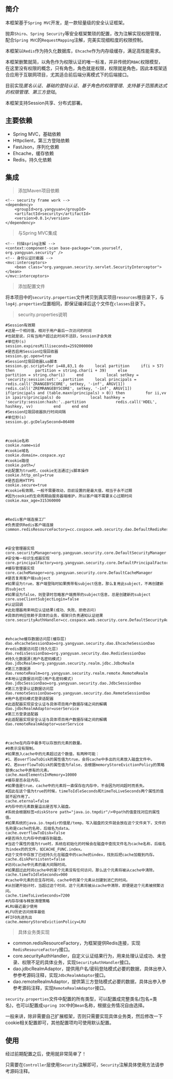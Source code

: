 ## 简介

本框架基于`Spring MVC`开发，是一款轻量级的安全认证框架。

抛弃`Shiro`、`Spring Security`等安全框架繁琐的配置，改为注解实现权限管理，配合`Spring MVC`的`RequestMapping`注解，完美实现细粒度的权限控制。

本框架以`Redis`作为持久化数据库，`Ehcache`作为内存级缓存，满足高性能需求。

本框架删繁就简，以角色作为权限认证的唯一标准，并非传统的`RBAC`权限模型，在这里没有权限的概念，只有角色，角色就是权限，权限就是角色，因此本框架适合应用于互联网项目，尤其适合前后端分离模式下的后端接口。

目前实现*匿名认证*、*基础的登陆认证*、*基于角色的权限管理*、*支持基于范围表达式的权限管理*、*第三方登陆*。

本框架支持Session共享、分布式部署。

## 主要依赖

* Spring MVC，基础依赖
* Httpclient，第三方登陆依赖
* FastJson，序列化依赖
* Ehcache，缓存依赖
* Redis，持久化依赖

## 集成

> 添加Maven项目依赖

```
<!-- security frame work -->
<dependency>
    <groupId>org.yangyuan</groupId>
    <artifactId>security</artifactId>
    <version>0.0.1</version>
</dependency>
```

> 与Spring MVC集成

```
<!-- 扫描spring注解 -->
<context:component-scan base-package="com.yourself, org.yangyuan.security" />
<!-- 身份认证拦截器 -->
<mvc:interceptors>
    <bean class="org.yangyuan.security.servlet.SecurityInterceptor"></bean>
</mvc:interceptors>
```

> 添加配置文件

将本项目中的`security.properties`文件拷贝到真实项目`resources`根目录下，与`log4j.properties`位置相同，即保证编译后这个文件在`classes`目录下。

>security.properties说明

```
#Session有效期
#这是一个相对值，相对于用户最后一次访问的时间
#也就是说，只有当用户超过此时间不活跃，Session才会失效
#单位秒(s)
session.expiresMilliseconds=2592000000
#是否启用Session垃圾回收器
session.gc.open=true
#Session垃圾回收器Lua脚本
session.gc.script=for i=48,83,1 do     local partition     if(i > 57) then         partition = string.char(i + 39)     else         partition = string.char(i)     end          local setkey = 'security:session:set:'..partition     local principals = redis.call('ZRANGEBYSCORE', setkey, '-inf', ARGV[1])     redis.call('ZREMRANGEBYSCORE', setkey, '-inf', ARGV[1])     if(principals and (table.maxn(principals) > 0)) then         for ii,vv in ipairs(principals) do             local hashkey = 'security:session:hash:'..partition             redis.call('HDEL', hashkey, vv)         end     end end
#Session垃圾回收器执行时间间隔
#单位秒(s)
session.gc.gcDelaySecond=86400



#cookie名称
cookie.name=sid
#cookie域名
cookie.domain=.cospace.xyz
#cookie路径
cookie.path=/
#此配置为true时，cookie无法通过js脚本操作
cookie.http_only=true
#是否启用HTTPS
cookie.secure=true
#cookie有效期，一般不需要改动，目前设置的是最大值，相当于永不过期
#因为cookie的生命周期由服务器端维护，所以客户端不需要关心过期时间
cookie.max_age=315360000



#Redis客户端连接工厂
#负责提供Redis客户端连接
common.redisResourceFactory=cc.cospace.web.security.dao.DefaultRedisResourceFactory



#安全管理器实现
core.securityManager=org.yangyuan.security.core.DefaultSecurityManager
#安全唯一标识生成器实现
core.principalFactory=org.yangyuan.security.core.DefaultPrincipalFactory
#缓存管理器实现
core.cacheManager=org.yangyuan.security.core.DefaultCacheManager
#是否复用客户端subject
#如果设为true，客户端登陆时如果携带有subject信息，那么复用此subject，不再创建新的subject
#如果设为false，则登录时忽略客户端携带的subject信息，总是创建新的subject
core.useClientSubjectLogin=false
#认证回调
#此处理器用来响应认证结果(成功、失败、拒绝访问)
#具体的响应依赖于具体的业务，框架只负责通知认证结果
core.securityAuthHandler=cc.cospace.web.security.core.DefaultSecurityAuthHandler



#ehcache缓存数据访问层(缓存层)
dao.ehcacheSessionDao=org.yangyuan.security.dao.EhcacheSessionDao
#redis数据访问层(持久化层)
dao.redisSessionDao=org.yangyuan.security.dao.RedisSessionDao
#持久化数据源(用户名密码模式)
dao.jdbcRealm=org.yangyuan.security.realm.jdbc.JdbcRealm
#第三方数据源
dao.remoteRealm=org.yangyuan.security.realm.remote.RemoteRealm
#本地认证数据访问层(用户名密码模式)
dao.jdbcSessionDao=org.yangyuan.security.dao.JdbcSessionDao
#第三方登录认证数据访问层
dao.remoteSessionDao=org.yangyuan.security.dao.RemoteSessionDao
#用户名密码模式登录适配器
#此适配器实现安全认证与具体项目用户数据存储之间的解耦
dao.jdbcRealmAdaptor=userService
#第三方登录适配器
#此适配器实现安全认证与具体项目用户数据存储之间的解耦
dao.remoteRealmAdaptor=userService



#cache在内存中最多可以存放的元素的数量。
#0表示没有限制。
#如果放入cache中的元素超过这个数值，有两种可能：
#1、若overflowToDisk的属性值为true，会将cache中多出的元素放入磁盘文件中。
#2、若overflowToDisk的属性值为false，会根据memoryStoreEvictionPolicy的策略替换cache中原有的元素。
cache.maxElementsInMemory=10000
#缓存是否永驻内存。
#如果值是true，cache中的元素将一直保存在内存中，不会因为时间超时而丢失。
#因此在这个值为true的时候，timeToIdleSeconds和timeToLiveSeconds两个属性的值就不起作用了。
cache.eternal=false
#内存中的元素数量溢出是否写入磁盘。
#系统会根据标签<diskStore path="java.io.tmpdir"/>中path的值查找对应的属性值。
#如果系统的java.io.tmpdir的值是/temp，写入磁盘的文件就会放在这个文件夹下，文件的名称是cache的名称，后缀名为data。
cache.overflowToDisk=false
#是否持久化内存中的缓存到磁盘。
#当这个属性的值为true时，系统在初始化的时候会在磁盘中查找文件名为cache名称，后缀名为index的的文件，如CACHE_FUNC.index。
#这个文件中存放了已经持久化在磁盘中的cache的index，找到后把cache加载到内存。
cache.diskPersistent=false
#访问cache中元素的最大间隔时间。
#如果超过此时间cache中的某个元素没有任何访问，那么这个元素将被从cache中清除。
cache.timeToIdleSeconds=900
#cache中元素的总生存时间，cache中的某个元素从创建到消亡的时间。
#从创建开始计时，当超过这个时间，这个元素将被从cache中清除，即便是这个元素被频繁访问。
cache.timeToLiveSeconds=7200
#内存存储与释放清理策略
#LRU最近最少使用
#LFU历史访问频率最低
#FIFO先进先出
cache.memoryStoreEvictionPolicy=LRU
```

> 具体业务类实现

* common.redisResourceFactory，为框架提供Redis连接，实现`RedisResourceFactory`接口。
* core.securityAuthHandler，自定义认证结果行为，用来处理认证成功、未登录、权限不足的具体业务，实现`SecurityAuthHandler`接口。
* dao.jdbcRealmAdaptor，提供用户名/密码登陆模式必要的数据，具体出参入参参考源码注释，实现`JdbcRealmAdaptor`接口。
* dao.remoteRealmAdaptor，提供第三方登陆模式必要的数据，具体出参入参参考源码注释，实现`RemoteRealmAdaptor`接口。

`security.properties`文件中配置的所有类型，可以配置成完整类名(包名+类名)，也可以配置成`spring IOC`中的`Bean`名称，根据业务情况自由选择。

一般来讲，除非需要自己扩展框架，否则只需要实现具体业务类，然后修改一下cookie相关配置即可，其他配置项均可使用默认配置。

## 使用

经过前期配置之后，使用就非常简单了！

只需要在`Controller`层使用`Security`注解即可，`Security`注解具体使用方法请参考源码注释。

